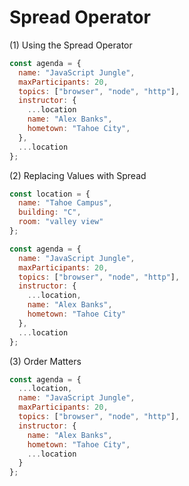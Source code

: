 # Spread Operator

(1) Using the Spread Operator

```javascript
const agenda = {
  name: "JavaScript Jungle",
  maxParticipants: 20,
  topics: ["browser", "node", "http"],
  instructor: {
    ...location
    name: "Alex Banks",
    hometown: "Tahoe City",
  },
  ...location
};
```

(2) Replacing Values with Spread

```javascript
const location = {
  name: "Tahoe Campus",
  building: "C",
  room: "valley view"
};

const agenda = {
  name: "JavaScript Jungle",
  maxParticipants: 20,
  topics: ["browser", "node", "http"],
  instructor: {
    ...location,
    name: "Alex Banks",
    hometown: "Tahoe City"
  },
  ...location
};
```

(3) Order Matters

```javascript
const agenda = {
  ...location,
  name: "JavaScript Jungle",
  maxParticipants: 20,
  topics: ["browser", "node", "http"],
  instructor: {
    name: "Alex Banks",
    hometown: "Tahoe City",
    ...location
  }
};
```
